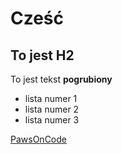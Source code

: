 # Cześć

## To jest H2

To jest tekst **pogrubiony**

- lista numer 1
- lista numer 2
- lista numer 3

[PawsOnCode](www.pawsoncode.pl)